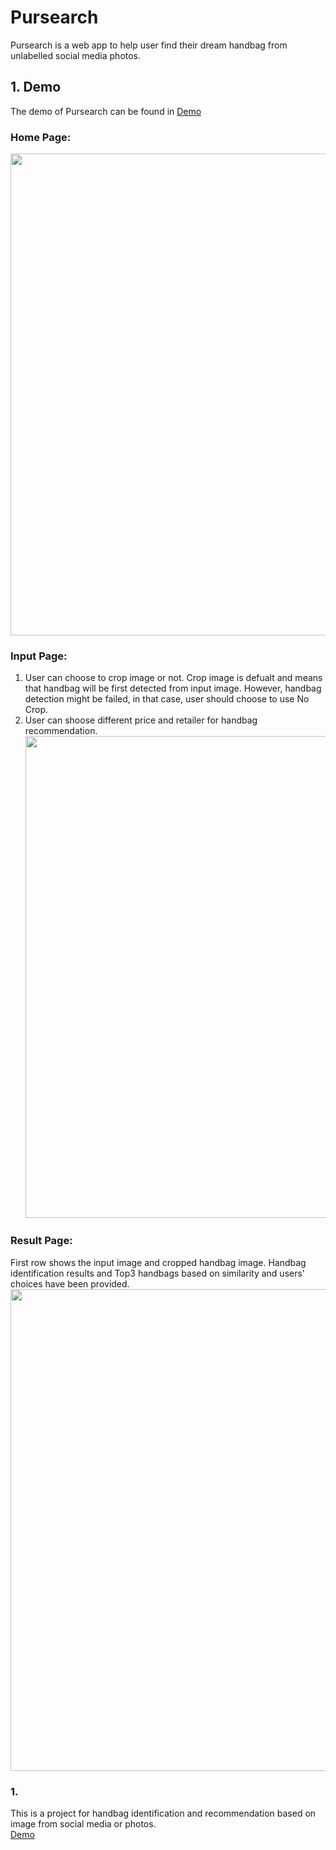 # Pursearch
Pursearch is a web app to help user find their dream handbag from unlabelled social media photos.<br>
## 1. Demo
The demo of Pursearch can be found in [Demo](http://Pursearch.com)<br>
### Home Page: 
<img src="https://github.com/jenniening/Pursearch/blob/master/demo/Homepage.png" width="771"></img>
### Input Page:
1. User can choose to crop image or not. Crop image is defualt and means that handbag will be first detected from input image. However, handbag detection might be failed, in that case, user should choose to use No Crop.<br>
2. User can shoose different price and retailer for handbag recommendation.<br>
<img src="https://github.com/jenniening/Pursearch/blob/master/demo/Input.png" width="771" ></img>
### Result Page:
First row shows the input image and cropped handbag image. Handbag identification results and Top3 handbags based on similarity and users' choices have been provided. <br>
<img src="https://github.com/jenniening/Pursearch/blob/master/demo/Pursearchresult.png" width="771" ></img>
### 1. 
This is a project for handbag identification and recommendation based on image from social media or photos.<br>
[Demo](http://Pursearch.com)
